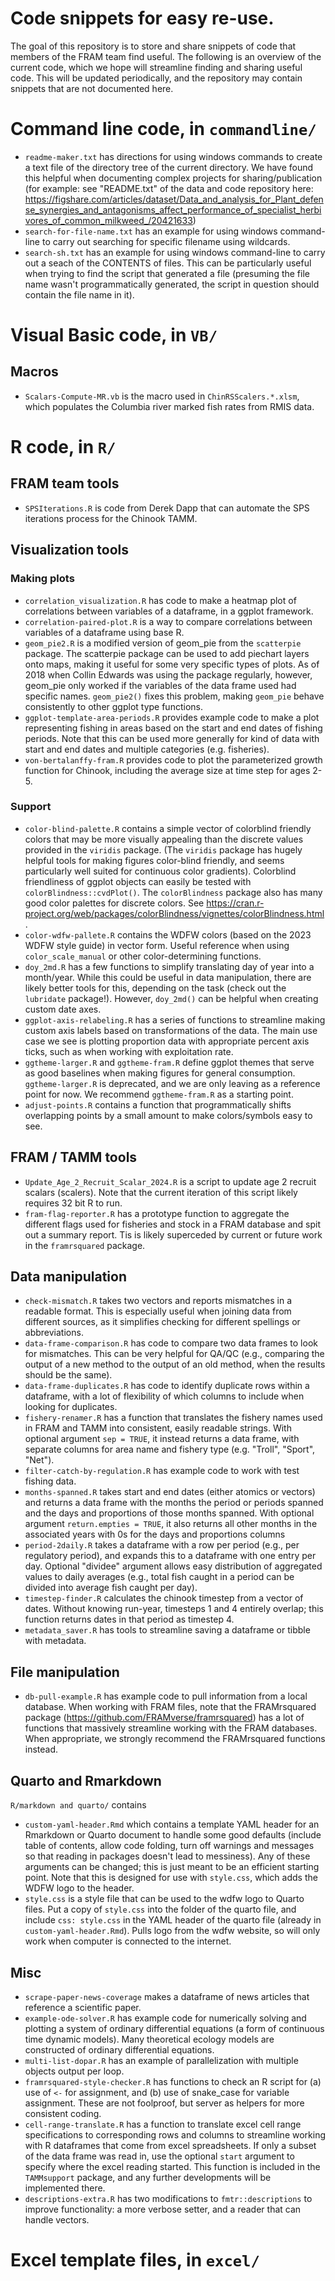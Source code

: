 # Code snippets for easy re-use.

The goal of this repository is to store and share snippets of code that members of the FRAM team find useful. The following is an overview of the current code, which we hope will streamline finding and sharing useful code. This will be updated periodically, and the repository may contain snippets that are not documented here.

# Command line code, in `commandline/`

- `readme-maker.txt` has directions for using windows commands to create a text file of the directory tree of the current directory. We have found this helpful when documenting complex projects for sharing/publication (for example: see "README.txt" of the data and code repository here: https://figshare.com/articles/dataset/Data_and_analysis_for_Plant_defense_synergies_and_antagonisms_affect_performance_of_specialist_herbivores_of_common_milkweed_/20421633)
- `search-for-file-name.txt` has an example for using windows command-line to carry out searching for specific filename using wildcards.
- `search-sh.txt` has an example for using windows command-line to carry out a seach of the CONTENTS of files. This can be particularly useful when trying to find the script that generated a file (presuming the file name wasn't programmatically generated, the script in question should contain the file name in it).

# Visual Basic code, in `VB/`

## Macros

- `Scalars-Compute-MR.vb` is the macro used in `ChinRSScalers.*.xlsm`, which populates the Columbia river marked fish rates from RMIS data. 

# R code, in `R/`

## FRAM team tools

- `SPSIterations.R` is code from Derek Dapp that can automate the SPS iterations process for the Chinook TAMM.

## Visualization tools

### Making plots

- `correlation_visualization.R` has code to make a heatmap plot of correlations between
variables of a dataframe, in a ggplot framework.
- `correlation-paired-plot.R` is a way to compare correlations between variables of a dataframe using base R.
- `geom_pie2.R` is a modified version of geom_pie from the `scatterpie` package. The scatterpie package
can be used to add piechart layers onto maps, making it useful for some very specific types of plots. As of 2018 when Collin Edwards was using the package regularly, however, geom_pie only worked if the variables of the data frame used had specific names. `geom_pie2()` fixes this problem, making `geom_pie` behave consistently to other ggplot type functions.
- `ggplot-template-area-periods.R` provides example code to make a plot representing fishing in areas based on the start and end dates of fishing periods. Note that this can be used more generally for kind of data with start and end dates and multiple categories (e.g. fisheries).
- `von-bertalanffy-fram.R` provides code to plot the parameterized growth function for Chinook, including the average size at time step for ages 2-5. 

### Support
- `color-blind-palette.R` contains a simple vector of colorblind friendly colors
that may be more visually appealing than the discrete values provided in the `viridis` package. (The `viridis` package has hugely helpful tools for making figures color-blind friendly, and seems particularly well suited for continuous color gradients). Colorblind friendliness of ggplot objects can easily be tested with `colorBlindness::cvdPlot()`. The `colorBlindness` package also has many good color palettes for discrete
colors. See https://cran.r-project.org/web/packages/colorBlindness/vignettes/colorBlindness.html.
- `color-wdfw-pallete.R` contains the WDFW colors (based on the 2023 WDFW style guide) in vector form. Useful reference when using `color_scale_manual` or other color-determining functions.
- `doy_2md.R` has a few functions to simplify translating day of year into a month/year. While this could
be useful in data manipulation, there are likely better tools for this, depending on the task (check out the `lubridate` package!). However, `doy_2md()` can be helpful when creating custom date axes. 
- `ggplot-axis-relabeling.R` has a series of functions to streamline making custom axis labels
based on transformations of the data. The main use case we see is plotting proportion data
with appropriate percent axis ticks, such as when working with exploitation rate.
- `ggtheme-larger.R` and `ggtheme-fram.R` define ggplot themes that serve as good baselines when making figures for general consumption. `ggtheme-larger.R` is deprecated, and we are only leaving as a reference point for now. We recommend `ggtheme-fram.R` as a starting point.
- `adjust-points.R` contains a function that programmatically shifts overlapping points by a small amount to make colors/symbols easy to see.  


## FRAM / TAMM tools

- `Update_Age_2_Recruit_Scalar_2024.R` is a script to update age 2 recruit scalars (scalers). Note that the current iteration of this script likely requires 32 bit R to run.
- `fram-flag-reporter.R` has a prototype function to aggregate the different flags used for fisheries and stock in a FRAM database and spit out a summary report. Tis is likely superceded by current or future work in the `framrsquared` package.


## Data manipulation

- `check-mismatch.R` takes two vectors and reports mismatches in a readable format. This is especially useful when joining data from different sources, as it simplifies checking for different spellings or abbreviations.
- `data-frame-comparison.R` has code to compare two data frames to look for mismatches. 
This can be very helpful for QA/QC (e.g., comparing the output of a new method to the output of
an old method, when the results should be the same).
- `data-frame-duplicates.R` has code to identify duplicate rows within a dataframe, with a lot of flexibility of which columns to include when looking for duplicates.
- `fishery-renamer.R` has a function that translates the fishery names used in FRAM
and TAMM into consistent, easily readable strings. With optional argument `sep = TRUE`, it instead
returns a data frame, with separate columns for area name and fishery type (e.g. "Troll", "Sport", "Net").
- `filter-catch-by-regulation.R` has example code to work with test fishing data. 
- `months-spanned.R` takes start and end dates (either atomics or vectors) and returns a data frame with the months the period or periods spanned and the days and proportions of those months spanned. With optional argument `return.empties = TRUE`, it also returns all other months in the associated years with 0s for the days and proportions columns
- `period-2daily.R` takes a dataframe with a row per period (e.g., per regulatory period), and expands this
to a dataframe with one entry per day. Optional "dividee" argument allows easy distribution of aggregated values to daily averages (e.g., total fish caught in a period can be divided into average fish caught per day).
- `timestep-finder.R` calculates the chinook timestep from a vector of dates. Without knowing run-year, timesteps 1 and 4 entirely overlap; this function returns dates in that period as timestep 4.
- `metadata_saver.R` has tools to streamline saving a dataframe or tibble with metadata.

## File manipulation

- `db-pull-example.R` has example code to pull information from a local database. When working with FRAM files, note that the FRAMrsquared package (https://github.com/FRAMverse/framrsquared) has a lot of functions that massively streamline working with the FRAM databases. When appropriate, we strongly recommend the FRAMrsquared functions instead. 

## Quarto and Rmarkdown

`R/markdown and quarto/` contains 

- `custom-yaml-header.Rmd` which contains a template YAML header for an
Rmarkdown or Quarto document to handle some good defaults (include table of contents, allow
code folding, turn off warnings and messages so that reading in packages doesn't lead to messiness). Any of these arguments can be changed; this is just meant to be an efficient starting point.
Note that this is designed for use with `style.css`, which adds the WDFW logo to the header.
- `style.css` is a style file that can be used to the wdfw logo to Quarto files. Put a copy of `style.css` into the folder of the quarto file, and include `css: style.css` in the YAML header of the quarto file (already in `custom-yaml-header.Rmd`). Pulls logo from the wdfw website, so will only work when
computer is connected to the internet. 

## Misc

- `scrape-paper-news-coverage` makes a dataframe of news articles that reference a scientific paper.
- `example-ode-solver.R` has example code for numerically solving and plotting a system of ordinary differential equations (a form of continuous time dynamic models). Many theoretical ecology models are constructed of ordinary differential equations.
- `multi-list-dopar.R` has an example of parallelization with multiple objects output per loop. 
- `framrsquared-style-checker.R` has functions to check an R script for (a) use of `<-` for assignment, and (b) use of snake_case for variable assignment. These are not foolproof, but server as helpers for more consistent coding.
- `cell-range-translate.R` has a function to translate excel cell range specifications to corresponding rows and columns to streamline working with R dataframes that come from excel spreadsheets. If only a subset of the data frame was read in, use the optional `start` argument to specify where the excel reading started. This function is included in the `TAMMsupport` package, and any further developments will be implemented there.
- `descriptions-extra.R` has two modifications to `fmtr::descriptions` to improve functionality: a more verbose setter, and a reader that can handle vectors.


# Excel template files, in `excel/`


